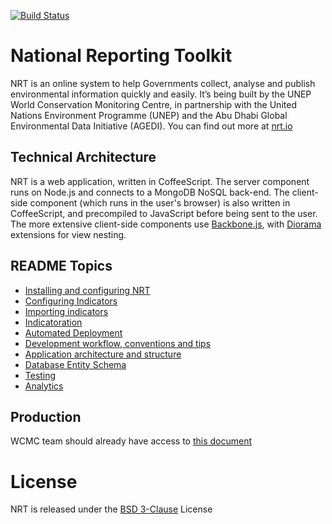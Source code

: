 [![Build Status](https://travis-ci.org/unepwcmc/NRT.png)](https://travis-ci.org/unepwcmc/NRT)

# National Reporting Toolkit

NRT is an online system to help Governments collect, analyse and publish
environmental information quickly and easily. It’s being built by the
UNEP World Conservation Monitoring Centre, in partnership with the
United Nations Environment Programme (UNEP) and the Abu Dhabi Global
Environmental Data Initiative (AGEDI). You can find out more at
[nrt.io](http://nrt.io)

## Technical Architecture
NRT is a web application, written in CoffeeScript. The server component
runs on Node.js and connects to a MongoDB NoSQL back-end. The client-side
component (which runs in the user's browser) is also written in CoffeeScript,
and precompiled to JavaScript before being sent to the user. The more extensive
client-side components use [Backbone.js](), with [Diorama]() extensions for view nesting.

## README Topics
* [Installing and configuring NRT](server/docs/Installation.md)
* [Configuring Indicators](server/docs/IndicatorDefinitions.md)
* [Importing indicators](server/docs/IndicatorImporters.md)
* [Indicatoration](server/components/indicatorator/README.md)
* [Automated Deployment](server/docs/Deployment.md)
* [Development workflow, conventions and tips](server/docs/Tests.md)
* [Application architecture and structure](server/docs/AppStructure.md)
* [Database Entity Schema](server/docs/Schema.md)
* [Testing](server/docs/Tests.md)
* [Analytics](server/docs/analytics.md)

## Production

WCMC team should already have access to [this document](https://docs.google.com/a/peoplesized.com/document/d/1dYMO3PJhRlTDQ2BEUUOcLwqX0IfJ5UP_UYyfQllnXeQ/)

# License

NRT is released under the [BSD 3-Clause](http://opensource.org/licenses/BSD-3-Clause) License

